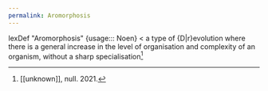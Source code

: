 ```yaml
---
permalink: Aromorphosis
---
```

lexDef "Aromorphosis" {usage::: Noen} < a type of {D|r}evolution where there is a general increase in the level of organisation and complexity of an organism, without a sharp specialisation[^Aromorphosisnoen]

[^Aromorphosisnoen]: [[unknown]], null. 2021.
